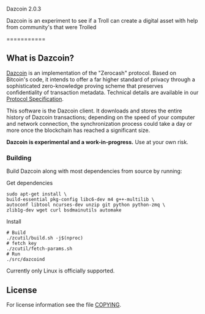 Dazcoin 2.0.3

Dazcoin is an experiment to see if a Troll can create a digital asset with help from community's that were Trolled

===========

What is Dazcoin?
--------------

[Dazcoin](https://Dazcoin.org/) is an implementation of the "Zerocash" protocol.
Based on Bitcoin's code, it intends to offer a far higher standard of privacy
through a sophisticated zero-knowledge proving scheme that preserves
confidentiality of transaction metadata. Technical details are available
in our [Protocol Specification](https://github.com/zcash/zips/raw/master/protocol/protocol.pdf).

This software is the Dazcoin client. It downloads and stores the entire history
of Dazcoin transactions; depending on the speed of your computer and network
connection, the synchronization process could take a day or more once the
blockchain has reached a significant size.




**Dazcoin is experimental and a work-in-progress.** Use at your own risk.






### Building

Build Dazcoin along with most dependencies from source by running:


 Get dependencies
```{r, engine='bash'}
sudo apt-get install \
build-essential pkg-config libc6-dev m4 g++-multilib \
autoconf libtool ncurses-dev unzip git python python-zmq \
zlib1g-dev wget curl bsdmainutils automake
```

 Install
```{r, engine='bash'}
# Build
./zcutil/build.sh -j$(nproc)
# fetch key
./zcutil/fetch-params.sh
# Run
./src/dazcoind
```

Currently only Linux is officially supported.

License
-------

For license information see the file [COPYING](COPYING).
